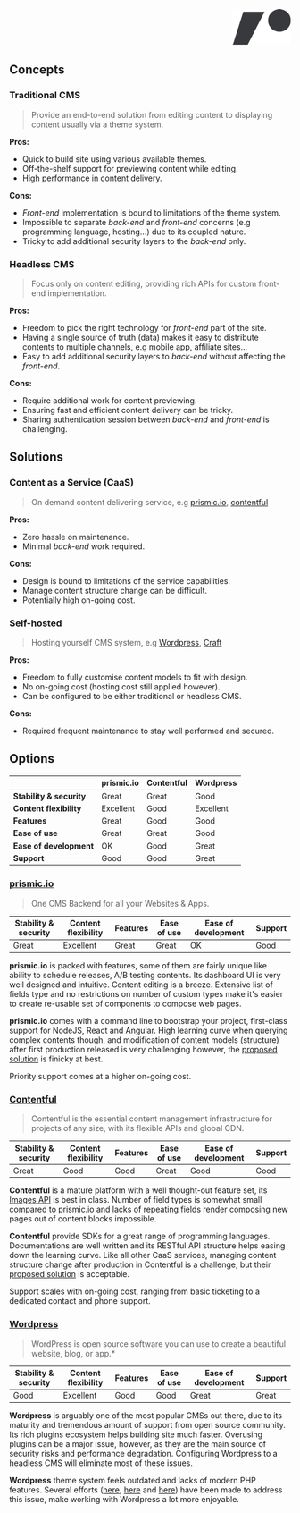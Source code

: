 <p align="right">
    <img src="gladeye.png" height="64px"></img>
</p>


## Concepts

### Traditional CMS

> Provide an end-to-end solution from editing content to displaying content usually via a theme system.

**Pros:**
- Quick to build site using various available themes.
- Off-the-shelf support for previewing content while editing.
- High performance in content delivery.

**Cons:**
- *Front-end* implementation is bound to limitations of the theme system.
- Impossible to separate *back-end* and *front-end* concerns (e.g programming language, hosting...) due to its coupled nature.
- Tricky to add additional security layers to the *back-end* only.


### Headless CMS

> Focus only on content editing, providing rich APIs for custom front-end implementation.

**Pros:**
- Freedom to pick the right technology for *front-end* part of the site.
- Having a single source of truth (data) makes it easy to distribute contents to multiple channels, e.g mobile app, affiliate sites...
- Easy to add additional security layers to *back-end* without affecting the *front-end*.

**Cons:**
- Require additional work for content previewing.
- Ensuring fast and efficient content delivery can be tricky.
- Sharing authentication session between *back-end* and *front-end* is challenging.


## Solutions

### Content as a Service (CaaS)

> On demand content delivering service, e.g [prismic.io](http://prismic.io),  [contentful](https://www.contentful.com/)

**Pros:**
- Zero hassle on maintenance.
- Minimal *back-end* work required.

**Cons:**
- Design is bound to limitations of the service capabilities.
- Manage content structure change can be difficult.
- Potentially high on-going cost.

### Self-hosted

> Hosting yourself CMS system, e.g [Wordpress](https://wordpress.org/), [Craft](https://craftcms.com/)

**Pros:**
- Freedom to fully customise content models to fit with design.
- No on-going cost (hosting cost still applied however).
- Can be configured to be either traditional or headless CMS.

**Cons:**
- Required frequent maintenance to stay well performed and secured.

## Options

|  | prismic.io | Contentful | Wordpress |
| --- | --- | --- | --- |
| **Stability & security** | Great | Great | Good |
| **Content flexibility** | Excellent | Good | Excellent |
| **Features** | Great | Good | Good |
| **Ease of use** | Great | Great | Good |
| **Ease of development** | OK | Good | Great |
| **Support** | Good | Good | Great |

### [prismic.io](https://prismic.io/)

> One CMS Backend for all your Websites & Apps.

| Stability & security | Content flexibility | Features | Ease of use | Ease of development | Support |
| --- | --- | --- | --- | --- | --- |
| Great | Excellent | Great | Great | OK | Good |

**prismic.io** is packed with features, some of them are fairly unique like ability to schedule releases, A/B testing contents. Its dashboard UI is very well designed and intuitive. Content editing is a breeze. Extensive list of fields type and no restrictions on number of custom types make it's easier to create re-usable set of components to compose web pages.

**prismic.io** comes with a command line to bootstrap your project, first-class support for NodeJS, React and Angular. High learning curve when querying complex contents though, and modification of content models (structure) after first production released is very challenging however, the [proposed solution](https://intercom.help/prismicio/how-to-guides/handling-several-environments-dev-production-with-a-prismicio-repository) is finicky at best.

Priority support comes at a higher on-going cost.

### [Contentful](https://www.contentful.com/)

> Contentful is the essential content management infrastructure for projects of any size, with its flexible APIs and global CDN.

| Stability & security | Content flexibility | Features | Ease of use | Ease of development | Support |
| --- | --- | --- | --- | --- | --- |
| Great | Good | Good | Great | Good | Good |

**Contentful** is a mature platform with a well thought-out feature set, its [Images API](https://www.contentful.com/developers/docs/references/images-api/) is best in class. Number of field types is somewhat small compared to prismic.io and lacks of repeating fields render composing new pages out of content blocks impossible.

**Contentful** provide SDKs for a great range of programming languages. Documentations are well written and its RESTful API structure helps easing down the learning curve. Like all other CaaS services, managing content structure change after production in Contentful is a challenge, but their [proposed solution](https://www.contentful.com/developers/docs/concepts/multiple-environments/) is acceptable.

Support scales with on-going cost, ranging from basic ticketing to a dedicated contact and phone support.

### [Wordpress](https://wordpress.org/)

> WordPress is open source software you can use to create a beautiful website, blog, or app.*

| Stability & security | Content flexibility | Features | Ease of use | Ease of development | Support |
| --- | --- | --- | --- | --- | --- |
| Good | Excellent | Good | Good | Great | Great |

**Wordpress** is arguably one of the most popular CMSs out there, due to its maturity and tremendous amount of support from open source community. Its rich plugins ecosystem helps building site much faster. Overusing plugins can be a major issue, however, as they are the main source of security risks and performance degradation. Configuring Wordpress to a headless CMS will eliminate most of these issues.

**Wordpress** theme system feels outdated and lacks of modern PHP features. Several efforts ([here](http://framework.themosis.com/), [here](https://roots.io/bedrock/) and [here](https://github.com/gladeye/blueprint)) have been made to address this issue, make working with Wordpress a lot more enjoyable.

